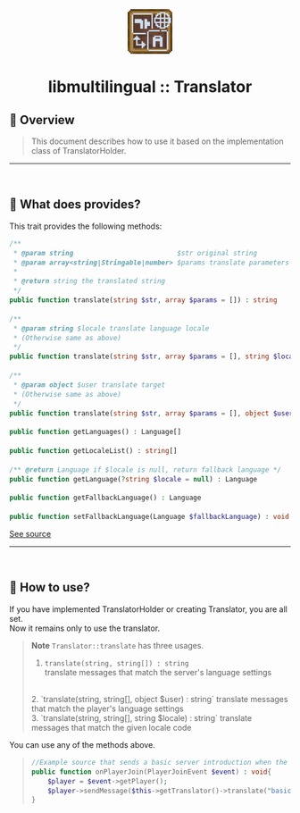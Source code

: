 <div align="center">
  <a href="https://github.com/presentkim-pm/libmultilingual" target="_blank">
    <img src="https://raw.githubusercontent.com/presentkim-pm/libmultilingual/main/assets/icon.png" alt="Logo" width="80" height="80"/>
  </a>
  <h1>libmultilingual :: Translator</h1>
</div>

## :tada: Overview


> This document describes how to use it based on the implementation class of TranslatorHolder.

-----
<br/>

## :book: What does provides?
This trait provides the following methods:
```php
/**
 * @param string                          $str original string
 * @param array<string|Stringable|number> $params translate parameters
 *
 * @return string the translated string
 */
public function translate(string $str, array $params = []) : string

/**
 * @param string $locale translate language locale
 * (Otherwise same as above)
 */
public function translate(string $str, array $params = [], string $locale) : string

/**
 * @param object $user translate target
 * (Otherwise same as above)
 */
public function translate(string $str, array $params = [], object $user) : string

public function getLanguages() : Language[]

public function getLocaleList() : string[]

/** @return Language if $locale is null, return fallback language */
public function getLanguage(?string $locale = null) : Language

public function getFallbackLanguage() : Language

public function setFallbackLanguage(Language $fallbackLanguage) : void
```
[See source](https://github.com/presentkim-pm/libmultilingual/blob/main/src/kim/present/libmultilingual/Translator.php)

-----
<br/>

## :book: How to use?
If you have implemented TranslatorHolder or creating Translator, you are all set.  
Now it remains only to use the translator.  

> **Note** `Translator::translate` has three usages.  
> 
> 1. `translate(string, string[]) : string`  
>     translate messages that match the server's language settings  
> <br/>
> 2. `translate(string, string[], object $user) : string`  
>    translate messages that match the player's language settings  
>    <br/>
> 3. `translate(string, string[], string $locale) : string`  
>    translate messages that match the given locale code

You can use any of the methods above.

> ```php  
> //Example source that sends a basic server introduction when the player join
> public function onPlayerJoin(PlayerJoinEvent $event) : void{  
>     $player = $event->getPlayer();  
>     $player->sendMessage($this->getTranslator()->translate("basic.server.introduction", [], $player));  
> }
> ```  